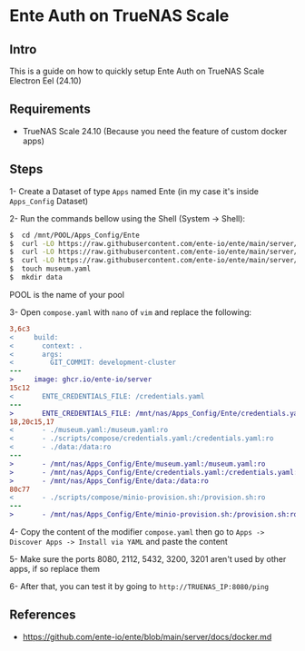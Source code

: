 # Ente Auth on TrueNAS Scale

## Intro

This is a guide on how to quickly setup Ente Auth on TrueNAS Scale Electron Eel (24.10)

## Requirements

- TrueNAS Scale 24.10 (Because you need the feature of custom docker apps)


## Steps

1- Create a Dataset of type `Apps` named Ente (in my case it's inside `Apps_Config` Dataset)

2- Run the commands bellow using the Shell (System -> Shell):

```bash
$  cd /mnt/POOL/Apps_Config/Ente
$  curl -LO https://raw.githubusercontent.com/ente-io/ente/main/server/compose.yaml
$  curl -LO https://raw.githubusercontent.com/ente-io/ente/main/server/scripts/compose/credentials.yaml
$  curl -LO https://raw.githubusercontent.com/ente-io/ente/main/server/scripts/compose/minio-provision.sh
$  touch museum.yaml
$  mkdir data

```
POOL is the name of your pool


3- Open `compose.yaml` with `nano` of `vim` and replace the following:

```diff
3,6c3
<     build:
<       context: .
<       args:
<         GIT_COMMIT: development-cluster
---
>     image: ghcr.io/ente-io/server
15c12
<       ENTE_CREDENTIALS_FILE: /credentials.yaml
---
>       ENTE_CREDENTIALS_FILE: /mnt/nas/Apps_Config/Ente/credentials.yaml
18,20c15,17
<       - ./museum.yaml:/museum.yaml:ro
<       - ./scripts/compose/credentials.yaml:/credentials.yaml:ro
<       - ./data:/data:ro
---
>       - /mnt/nas/Apps_Config/Ente/museum.yaml:/museum.yaml:ro
>       - /mnt/nas/Apps_Config/Ente/credentials.yaml:/credentials.yaml:ro
>       - /mnt/nas/Apps_Config/Ente/data:/data:ro
80c77
<       - ./scripts/compose/minio-provision.sh:/provision.sh:ro
---
>       - /mnt/nas/Apps_Config/Ente/minio-provision.sh:/provision.sh:ro
```

4- Copy the content of the modifier `compose.yaml` then go to `Apps -> Discover Apps -> Install via YAML`
and paste the content

5- Make sure the ports 8080, 2112, 5432, 3200, 3201 aren't used by other apps, if so replace them

6- After that, you can test it by going to `http://TRUENAS_IP:8080/ping`


## References

- https://github.com/ente-io/ente/blob/main/server/docs/docker.md